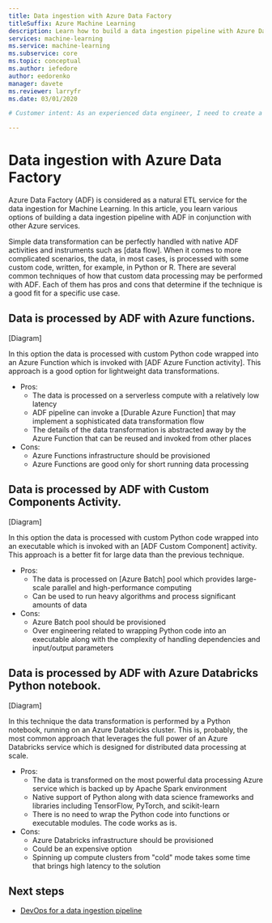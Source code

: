 ```yaml
---
title: Data ingestion with Azure Data Factory
titleSuffix: Azure Machine Learning
description: Learn how to build a data ingestion pipeline with Azure Data Factory.
services: machine-learning
ms.service: machine-learning
ms.subservice: core
ms.topic: conceptual
ms.author: iefedore
author: eedorenko
manager: davete
ms.reviewer: larryfr
ms.date: 03/01/2020

# Customer intent: As an experienced data engineer, I need to create a production data ingestion pipeline for the data used to train my models.

---
```


# Data ingestion with Azure Data Factory

Azure Data Factory (ADF) is considered as a natural ETL service for the data ingestion for Machine Learning. In this article, you learn various options of building a data ingestion pipeline with ADF in conjunction with other Azure services.

Simple data transformation can be perfectly handled with native ADF activities and instruments such as [data flow]. When it comes to more complicated scenarios, the data, in most cases, is processed with some custom code, written, for example, in Python or R.
There are several common techniques of how that custom data processing may be performed with ADF. Each of them has pros and cons that determine if the technique is a good fit for a specific use case.

## Data is processed by ADF with Azure functions.

[Diagram]

In this option the data is processed with custom Python code wrapped into an Azure Function which is invoked with [ADF Azure Function activity]. This approach is a good option for lightweight data transformations. 

* Pros:
    * The data is processed on a serverless compute with a relatively low latency
    * ADF pipeline can invoke a [Durable Azure Function] that may implement a sophisticated data transformation flow 
    * The details of the data transformation is abstracted away by the Azure Function that can be reused and invoked from other places
* Cons:
    * Azure Functions infrastructure should be provisioned
    * Azure Functions are good only for short running data processing

## Data is processed by ADF with Custom Components Activity.

[Diagram]

In this option the data is processed with custom Python code wrapped into an executable which is invoked with an [ADF Custom Component] activity. This approach is a better fit for large data than the previous technique.

* Pros:
    * The data is processed on [Azure Batch] pool which provides large-scale parallel and high-performance computing
    * Can be used to run heavy algorithms and process significant amounts of data
* Cons:
    * Azure Batch pool should be provisioned
    * Over engineering related to wrapping Python code into an executable along with the complexity of handling dependencies and input/output parameters

## Data is processed by ADF with Azure Databricks Python notebook.

[Diagram]

In this technique the data transformation is performed by a Python notebook, running on an Azure Databricks cluster. This is, probably, the most common approach that leverages the full power of an Azure Databricks service which is designed for distributed data processing at scale.

* Pros:
    * The data is transformed on the most powerful data processing Azure service which is backed up by Apache Spark environment
    * Native support of Python along with data science frameworks and libraries including TensorFlow, PyTorch, and scikit-learn
    * There is no need to wrap the Python code into functions or executable modules. The code works as is.
* Cons:
    * Azure Databricks infrastructure should be provisioned
    * Could be an expensive option
    * Spinning up compute clusters from "cold" mode takes some time that brings high latency to the solution 
    


## Next steps

* [DevOps for a data ingestion pipeline](https://docs.microsoft.com/azure/machine-learning/how-to-cicd-data-ingestion)
